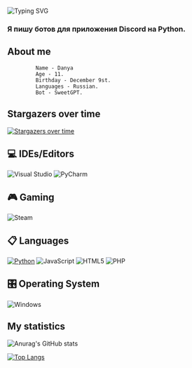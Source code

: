 ![Typing SVG](https://readme-typing-svg.herokuapp.com?color=%e292ee&lines=Hi!+My+name+is+Danya!)

### Я пишу ботов для приложения Discord на Python.

## About me
             Name - Danya
             Age - 11.
             Birthday - December 9st.
             Languages - Russian.
             Bot - SweetGPT.

## Stargazers over time
[![Stargazers over time](https://starchart.cc/end-4/dots-hyprland.svg?variant=adaptive)](https://starchart.cc/end-4/dots-hyprland)
             
## 💻 IDEs/Editors
  ![Visual Studio](https://img.shields.io/badge/Visual%20Studio-5C2D91.svg?style=for-the-badge&logo=visual-studio&logoColor=white)
  ![PyCharm](https://img.shields.io/badge/pycharm-143?style=for-the-badge&logo=pycharm&logoColor=black&color=black&labelColor=green)
  
## 🎮 Gaming
  ![Steam](https://img.shields.io/badge/steam-%23000000.svg?style=for-the-badge&logo=steam&logoColor=white)

## 📋 Languages
  [![Python](https://img.shields.io/badge/python-3670A0?style=for-the-badge&logo=python&logoColor=ffdd54)](https://www.python.org/)
  ![JavaScript](https://img.shields.io/badge/javascript-%23323330.svg?style=for-the-badge&logo=javascript&logoColor=%23F7DF1E)
  ![HTML5](https://img.shields.io/badge/html5-%23E34F26.svg?style=for-the-badge&logo=html5&logoColor=white)
  ![PHP](https://img.shields.io/badge/php-%23777BB4.svg?style=for-the-badge&logo=php&logoColor=white)

## 🎛️ Operating System
  ![Windows](https://img.shields.io/badge/Windows-0078D6?style=for-the-badge&logo=windows&logoColor=white)

## My statistics
![Anurag's GitHub stats](https://github-readme-stats.vercel.app/api?username=yahshield&show_icons=true&theme=transparent)

[![Top Langs](https://github-readme-stats.vercel.app/api/top-langs/?username=yahshield&layout=donut&theme=tokyonight)](https://github.com/anuraghazra/github-readme-stats)
